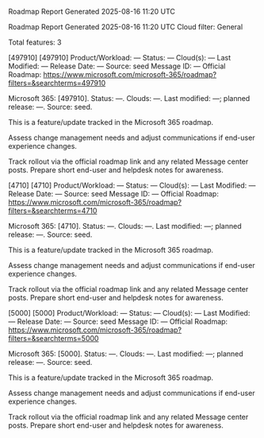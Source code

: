 Roadmap Report
Generated 2025-08-16 11:20 UTC

Roadmap Report Generated 2025-08-16 11:20 UTC Cloud filter: General


Total features: 3

[497910] [497910] Product/Workload: — Status: — Cloud(s): — Last Modified: — Release Date: — Source: seed Message ID: — Official Roadmap: https://www.microsoft.com/microsoft-365/roadmap?filters=&searchterms=497910

Microsoft 365: [497910]. Status: —. Clouds: —. Last modified: —; planned release: —. Source: seed.

This is a feature/update tracked in the Microsoft 365 roadmap.

Assess change management needs and adjust communications if end-user experience changes.

Track rollout via the official roadmap link and any related Message center posts. Prepare short end-user and helpdesk notes for awareness.

[4710] [4710] Product/Workload: — Status: — Cloud(s): — Last Modified: — Release Date: — Source: seed Message ID: — Official Roadmap: https://www.microsoft.com/microsoft-365/roadmap?filters=&searchterms=4710

Microsoft 365: [4710]. Status: —. Clouds: —. Last modified: —; planned release: —. Source: seed.

This is a feature/update tracked in the Microsoft 365 roadmap.

Assess change management needs and adjust communications if end-user experience changes.

Track rollout via the official roadmap link and any related Message center posts. Prepare short end-user and helpdesk notes for awareness.

[5000] [5000] Product/Workload: — Status: — Cloud(s): — Last Modified: — Release Date: — Source: seed Message ID: — Official Roadmap: https://www.microsoft.com/microsoft-365/roadmap?filters=&searchterms=5000

Microsoft 365: [5000]. Status: —. Clouds: —. Last modified: —; planned release: —. Source: seed.

This is a feature/update tracked in the Microsoft 365 roadmap.

Assess change management needs and adjust communications if end-user experience changes.

Track rollout via the official roadmap link and any related Message center posts. Prepare short end-user and helpdesk notes for awareness.
